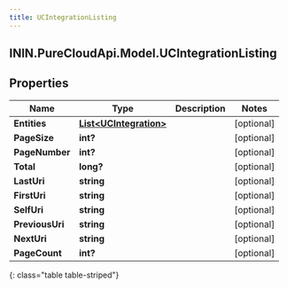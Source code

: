 ```yaml
---
title: UCIntegrationListing
---
```

## ININ.PureCloudApi.Model.UCIntegrationListing

## Properties

|Name | Type | Description | Notes|
|------------ | ------------- | ------------- | -------------|
| **Entities** | [**List&lt;UCIntegration&gt;**](UCIntegration.html) |  | [optional] |
| **PageSize** | **int?** |  | [optional] |
| **PageNumber** | **int?** |  | [optional] |
| **Total** | **long?** |  | [optional] |
| **LastUri** | **string** |  | [optional] |
| **FirstUri** | **string** |  | [optional] |
| **SelfUri** | **string** |  | [optional] |
| **PreviousUri** | **string** |  | [optional] |
| **NextUri** | **string** |  | [optional] |
| **PageCount** | **int?** |  | [optional] |
{: class="table table-striped"}


